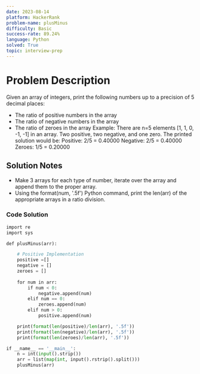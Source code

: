 ```yaml
---
date: 2023-08-14
platform: HackerRank
problem-name: plusMinus
difficulty: Basic
success-rate: 89.24%
language: Python
solved: True
topic: interview-prep
---
```

# Problem Description
Given an array of integers, print the following numbers up to a precision of 5 decimal places:
- The ratio of positive numbers in the array
- The ratio of negative numbers in the array
- The ratio of zeroes in the array
Example:
There are n=5 elements [1, 1, 0, -1, -1] in an array. Two positive, two negative, and one zero. The printed solution would be:
	Positive: 2/5 = 0.40000
	Negative: 2/5 = 0.40000
	Zeroes: 1/5 = 0.20000
	
## Solution Notes
- Make 3 arrays for each type of number, iterate over the array and append them to the proper array.
- Using the format(num, '.5f') Python command, print the len(arr) of the appropriate arrays in a ratio division.

### Code Solution
```Python
import re
import sys

def plusMinus(arr):

    # Positive Implementation
    positive =[]
    negative = []
    zeroes = []
    
    for num in arr:
        if num < 0:
            negative.append(num)
        elif num == 0:
            zeroes.append(num)
        elif num > 0:
            positive.append(num)

    print(format(len(positive)/len(arr), '.5f'))
    print(format(len(negative)/len(arr), '.5f'))
    print(format(len(zeroes)/len(arr), '.5f'))

if __name__ == '__main__':
    n = int(input().strip())
    arr = list(map(int, input().rstrip().split()))
    plusMinus(arr)
```
